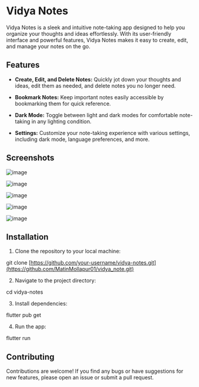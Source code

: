# Vidya Notes

Vidya Notes is a sleek and intuitive note-taking app designed to help you organize your thoughts and ideas effortlessly. With its user-friendly interface and powerful features, Vidya Notes makes it easy to create, edit, and manage your notes on the go.

## Features

- **Create, Edit, and Delete Notes:** Quickly jot down your thoughts and ideas, edit them as needed, and delete notes you no longer need.
  
- **Bookmark Notes:** Keep important notes easily accessible by bookmarking them for quick reference.

- **Dark Mode:** Toggle between light and dark modes for comfortable note-taking in any lighting condition.

- **Settings:** Customize your note-taking experience with various settings, including dark mode, language preferences, and more.

## Screenshots

![image](https://github.com/MatinMollapur01/vidya_note/assets/127895108/ddbb3a33-9b37-43fa-8945-d4a9764c2caa)

![image](https://github.com/MatinMollapur01/vidya_note/assets/127895108/b71deb00-5468-47fc-aefc-d03ca3c81b93)

![image](https://github.com/MatinMollapur01/vidya_note/assets/127895108/3fe4b39b-800f-45a0-b2da-895a58cd3d09)

![image](https://github.com/MatinMollapur01/vidya_note/assets/127895108/f3db8477-a926-4165-a7b2-16e241c5e941)

![image](https://github.com/MatinMollapur01/vidya_note/assets/127895108/5870a519-f386-4172-ad84-b5698400ed4f)


## Installation

1. Clone the repository to your local machine:

git clone [https://github.com/your-username/vidya-notes.git](https://github.com/MatinMollapur01/vidya_note.git)


2. Navigate to the project directory:

cd vidya-notes


3. Install dependencies:

flutter pub get


4. Run the app:

flutter run


## Contributing

Contributions are welcome! If you find any bugs or have suggestions for new features, please open an issue or submit a pull request.


